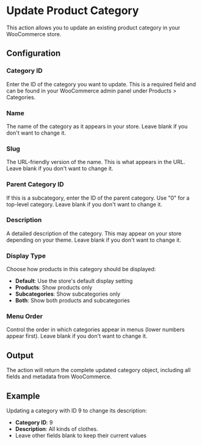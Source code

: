 # Update Product Category

This action allows you to update an existing product category in your WooCommerce store.

## Configuration

### Category ID
Enter the ID of the category you want to update. This is a required field and can be found in your WooCommerce admin panel under Products > Categories.

### Name
The name of the category as it appears in your store. Leave blank if you don't want to change it.

### Slug
The URL-friendly version of the name. This is what appears in the URL. Leave blank if you don't want to change it.

### Parent Category ID
If this is a subcategory, enter the ID of the parent category. Use "0" for a top-level category. Leave blank if you don't want to change it.

### Description
A detailed description of the category. This may appear on your store depending on your theme. Leave blank if you don't want to change it.

### Display Type
Choose how products in this category should be displayed:
- **Default**: Use the store's default display setting
- **Products**: Show products only
- **Subcategories**: Show subcategories only
- **Both**: Show both products and subcategories

### Menu Order
Control the order in which categories appear in menus (lower numbers appear first). Leave blank if you don't want to change it.

## Output

The action will return the complete updated category object, including all fields and metadata from WooCommerce.

## Example

Updating a category with ID 9 to change its description:
- **Category ID**: 9
- **Description**: All kinds of clothes.
- Leave other fields blank to keep their current values
